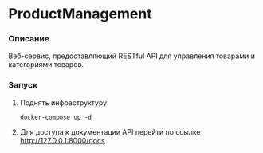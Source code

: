 # ProductManagement

### Описание
Веб-сервис, предоставляющий RESTful API для управления
товарами и категориями товаров.


### Запуск
1. Поднять инфраструктуру
   ``` commandline
   docker-compose up -d
   ```
2. Для доступа к документации API перейти по ссылке http://127.0.0.1:8000/docs
